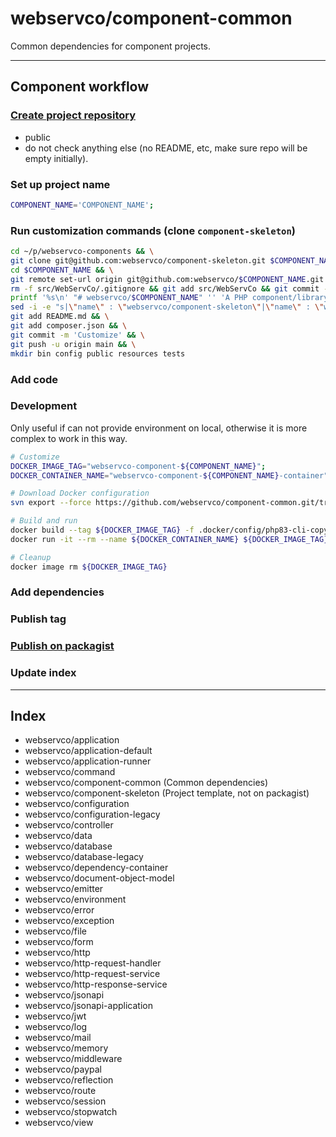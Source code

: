 # webservco/component-common

Common dependencies for component projects.

---

## Component workflow

### [Create project repository](https://github.com/organizations/webservco/repositories/new)

- public
- do not check anything else (no README, etc, make sure repo will be empty initially).

### Set up project name

```sh
COMPONENT_NAME='COMPONENT_NAME';
```

### Run customization commands (clone `component-skeleton`)

```sh
cd ~/p/webservco-components && \
git clone git@github.com:webservco/component-skeleton.git $COMPONENT_NAME && \
cd $COMPONENT_NAME && \
git remote set-url origin git@github.com:webservco/$COMPONENT_NAME.git && \
rm -f src/WebServCo/.gitignore && git add src/WebServCo && git commit -m 'Init src' && \
printf '%s\n' "# webservco/$COMPONENT_NAME" '' 'A PHP component/library.' '' '---' > README.md && \
sed -i -e "s|\"name\" : \"webservco/component-skeleton\"|\"name\" : \"webservco/$COMPONENT_NAME\"|g" composer.json && \
git add README.md && \
git add composer.json && \
git commit -m 'Customize' && \
git push -u origin main && \
mkdir bin config public resources tests
```

### Add code

### Development

Only useful if can not provide environment on local, otherwise it is more complex to work in this way.

```sh
# Customize
DOCKER_IMAGE_TAG="webservco-component-${COMPONENT_NAME}";
DOCKER_CONTAINER_NAME="webservco-component-${COMPONENT_NAME}-container";

# Download Docker configuration
svn export --force https://github.com/webservco/component-common.git/trunk/.docker

# Build and run
docker build --tag ${DOCKER_IMAGE_TAG} -f .docker/config/php83-cli-copy/Dockerfile .
docker run -it --rm --name ${DOCKER_CONTAINER_NAME} ${DOCKER_IMAGE_TAG} /bin/bash -c "composer check:phpcs"

# Cleanup
docker image rm ${DOCKER_IMAGE_TAG}
```

### Add dependencies

### Publish tag

### [Publish on packagist](https://packagist.org/packages/submit)

### Update index

---

## Index

- webservco/application
- webservco/application-default
- webservco/application-runner
- webservco/command
- webservco/component-common (Common dependencies)
- webservco/component-skeleton (Project template, not on packagist)
- webservco/configuration
- webservco/configuration-legacy
- webservco/controller
- webservco/data
- webservco/database
- webservco/database-legacy
- webservco/dependency-container
- webservco/document-object-model
- webservco/emitter
- webservco/environment
- webservco/error
- webservco/exception
- webservco/file
- webservco/form
- webservco/http
- webservco/http-request-handler
- webservco/http-request-service
- webservco/http-response-service
- webservco/jsonapi
- webservco/jsonapi-application
- webservco/jwt
- webservco/log
- webservco/mail
- webservco/memory
- webservco/middleware
- webservco/paypal
- webservco/reflection
- webservco/route
- webservco/session
- webservco/stopwatch
- webservco/view
